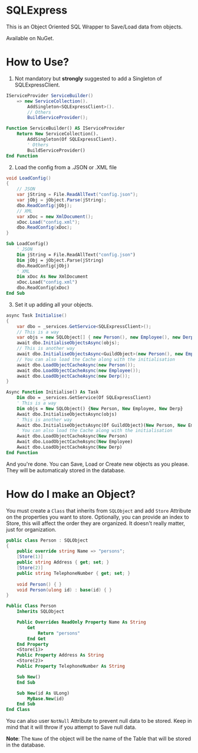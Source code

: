 # SQLExpress

This is an Object Oriented SQL Wrapper to Save/Load data from objects.

Available on NuGet.

# How to Use?

1) Not mandatory but **strongly** suggested to add a Singleton of SQLExpressClient.

```cs
IServiceProvider ServiceBuilder()
    => new ServiceCollection().
        AddSingleton<SQLExpressClient>().
        // Others
        BuildServiceProvider();
```
```vb
Function ServiceBuilder() AS IServiceProvider
    Return New ServiceCollection().
        AddSingleton(Of SQLExpressClient).
        ' Others
        BuildServiceProvider()
End Function
```
2) Load the config from a .JSON or .XML file

```cs
void LoadConfig()
{
    // JSON
    var jString = File.ReadAllText("config.json");
    var jObj = jObject.Parse(jString);
    dbo.ReadConfig(jObj);
    // XML
    var xDoc = new XmlDocument();
    xDoc.Load("config.xml");
    dbo.ReadConfig(xDoc);
}
```
```vb
Sub LoadConfig()
    ' JSON
    Dim jString = File.ReadAllText("config.json")
    Dim jObj = jObject.Parse(jString)
    dbo.ReadConfig(jObj)
    ' XML
    Dim xDoc As New XmlDocument
    xDoc.Load("config.xml")
    dbo.ReadConfig(xDoc)
End Sub
```

3) Set it up adding all your objects.

```cs
async Task Initialise()
{
    var dbo = _services.GetService<SQLExpressClient>();
    // This is a way
    var objs = new SQLObject[] { new Person(), new Employee(), new Derp() };
    await dbo.InitialiseObjectsAsync(objs);
    // This is another way
    await dbo.InitialiseObjectsAsync<GuildObject>(new Person(), new Employee(), new Derp());
    // You can also load the Cache along with the initialisation
    await dbo.LoadObjectCacheAsync(new Person());
    await dbo.LoadObjectCacheAsync(new Employee());
    await dbo.LoadObjectCacheAsync(new Derp());
}
```
```vb
Async Function Initialise() As Task
    Dim dbo = _services.GetService(Of SQLExpressClient)
    ' This is a way
    Dim objs = New SQLObject() {New Person, New Employee, New Derp}
    Await dbo.InitialiseObjectsAsync(objs)
    ' This is another way
    Await dbo.InitialiseObjectsAsync(Of GuildObject)(New Person, New Employee, New Derp)
    ' You can also load the Cache along with the initialisation
    Await dbo.LoadObjectCacheAsync(New Person)
    Await dbo.LoadObjectCacheAsync(New Employee)
    Await dbo.LoadObjectCacheAsync(New Derp)
End Function
```

And you're done. You can Save, Load or Create new objects as you please. They will be automaticaly stored in the database.

# How do I make an Object?

You must create a `Class` that inherits from `SQLObject` and add `Store` Attribute on the properties you want to store.  Optionally, you can provide an index to Store, this will affect the order they are organized. It doesn't really matter, just for organization.

```cs
public class Person : SQLObject
{
    public override string Name => "persons";
    [Store(1)]
    public string Address { get; set; }
    [Store(2)]
    public string TelephoneNumber { get; set; }
    
    void Person() { }
    void Person(ulong id) : base(id) { }
}
```
```vb
Public Class Person
    Inherits SQLObject

    Public Overrides ReadOnly Property Name As String
        Get
            Return "persons"
        End Get
    End Property
    <Store(1)>
    Public Property Address As String
    <Store(2)>
    Public Property TelephoneNumber As String

    Sub New()
    End Sub

    Sub New(id As ULong)
        MyBase.New(id)
    End Sub
End Class
```
You can also user `NotNull` Attribute to prevent null data to be stored. Keep in mind that it will throw if you attempt to Save null data.

**Note**: The `Name` of the object will be the name of the Table that will be stored in the database.

